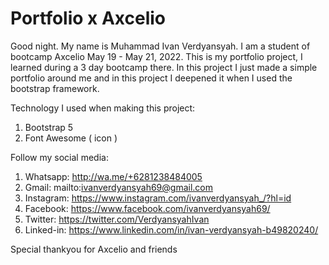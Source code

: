 # Portfolio x Axcelio
Good night. My name is Muhammad Ivan Verdyansyah. I am a student of bootcamp Axcelio May 19 - May 21, 2022. This is my portfolio project, I learned during a 3 day bootcamp there. In this project I just made a simple portfolio around me and in this project I deepened it when I used the bootstrap framework.

Technology I used when making this project:
1. Bootstrap 5
2. Font Awesome ( icon )

Follow my social media:
1. Whatsapp: http://wa.me/+6281238484005
2. Gmail: mailto:ivanverdyansyah69@gmail.com
3. Instagram: https://www.instagram.com/ivanverdyansyah_/?hl=id
4. Facebook: https://www.facebook.com/ivanverdyansyah69/
5. Twitter: https://twitter.com/VerdyansyahIvan
6. Linked-in: https://www.linkedin.com/in/ivan-verdyansyah-b49820240/

Special thankyou for Axcelio and friends

